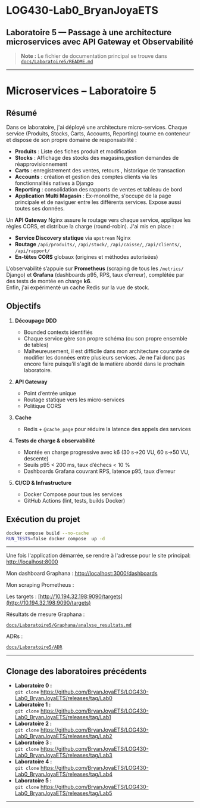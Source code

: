 # LOG430-Lab0_BryanJoyaETS

## Laboratoire 5 — Passage à une architecture microservices avec API Gateway et Observabilité

> **Note :** Le fichier de documentation principal se trouve dans  
> [`docs/Laboratoire5/README.md`](docs/Laboratoire5/README.md)

---

# Microservices – Laboratoire 5

## Résumé  
Dans ce laboratoire, j'ai déployé une architecture micro-services. Chaque service (Produits, Stocks, Carts, Accounts, Reporting) tourne en conteneur et dispose de son propre domaine de responsabilité :  
- **Produits** : Liste des fiches produit et modification 
- **Stocks** : Affichage des stocks des magasins,gestion demandes de réapprovisionnement
- **Carts** : enregistrement des ventes, retours , historique de transaction 
- **Accounts** : création et gestion des comptes clients via les fonctionnalités natives à Django
- **Reporting** : consolidation des rapports de ventes et tableau de bord
- **Application Multi Magasin** : Ex-monolithe, s'occupe de la page principale et de naviguer entre les différents services. Expose aussi toutes ses données.

Un **API Gateway** Nginx assure le routage vers chaque service, applique les règles CORS, et distribue la charge (round-robin). J'ai mis en place :

- **Service Discovery statique** via `upstream` Nginx  
- **Routage** `/api/produits/`, `/api/stock/`, `/api/caisse/`, `/api/clients/`, `/api/rapport/`  
- **En-têtes CORS** globaux (origines et méthodes autorisées)

L’observabilité s’appuie sur **Prometheus** (scraping de tous les `/metrics/` Django) et **Grafana** (dashboards p95, RPS, taux d’erreur), complétée par des tests de montée en charge **k6**.  
Enfin, j'ai  expérimenté un cache Redis sur la vue de stock.

## Objectifs  
1. **Découpage DDD**  
   - Bounded contexts identifiés  
   - Chaque service gère son propre schéma (ou son propre ensemble de tables)  
   - Malheureusement, il est difficile dans mon architecture courante de modifier les données entre plusieurs services. Je ne l'ai donc pas encore faire puisqu'il s'agit de la matière abordé dans le prochain laboratoire.

2. **API Gateway**  
   - Point d’entrée unique  
   - Routage statique vers les micro-services  
   - Politique CORS   

3. **Cache**  
   - Redis + `@cache_page` pour réduire la latence des appels des services  

4. **Tests de charge & observabilité**  
   - Montée en charge progressive avec k6 (30 s→20 VU, 60 s→50 VU, descente)  
   - Seuils p95 < 200 ms, taux d’échecs < 10 %  
   - Dashboards Grafana couvrant RPS, latence p95, taux d’erreur

5. **CI/CD & Infrastructure**  
   - Docker Compose pour tous les services  
   - GitHub Actions (lint, tests, builds Docker)  


## Exécution du projet

```bash
docker compose build --no-cache
RUN_TESTS=false docker compose  up -d
```
---
Une fois l'application démarrée, se rendre à l'adresse pour le site principal:  
[http://localhost:8000](http://localhost:8000)

Mon dashboard Graphana :
[http://localhost:3000/dashboards](http://localhost:3000/dashboards)

Mon scraping Prometheus :

Les targets : [http://10.194.32.198:9090/targets](http://10.194.32.198:9090/targets)

Résultats de mesure Graphana : 

[`docs/Laboratoire5/Graphana/analyse_resultats.md`](/docs/Laboratoire5/Graphana/analyse_resultats.md)

ADRs : 

[`docs/Laboratoire5/ADR`](/docs/Laboratoire5/ADR/)


---


## Clonage des laboratoires précédents

- **Laboratoire 0 :**  
  `git clone` https://github.com/BryanJoyaETS/LOG430-Lab0_BryanJoyaETS/releases/tag/Lab0
- **Laboratoire 1 :**  
  `git clone` https://github.com/BryanJoyaETS/LOG430-Lab0_BryanJoyaETS/releases/tag/Lab1
- **Laboratoire 2 :**  
  `git clone` https://github.com/BryanJoyaETS/LOG430-Lab0_BryanJoyaETS/releases/tag/Lab2
- **Laboratoire 3 :**  
  `git clone` https://github.com/BryanJoyaETS/LOG430-Lab0_BryanJoyaETS/releases/tag/Lab3
- **Laboratoire 4 :**  
  `git clone` https://github.com/BryanJoyaETS/LOG430-Lab0_BryanJoyaETS/releases/tag/Lab4
- **Laboratoire 5 :**  
  `git clone` https://github.com/BryanJoyaETS/LOG430-Lab0_BryanJoyaETS/releases/tag/Lab5

---